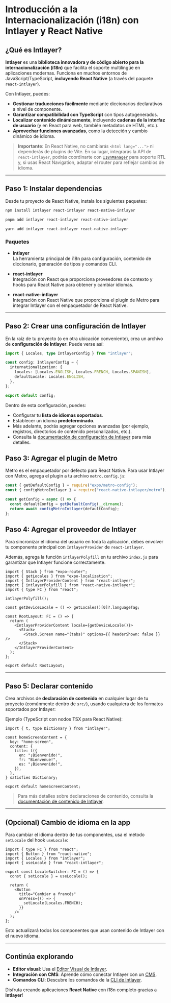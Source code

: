 # Introducción a la Internacionalización (i18n) con Intlayer y React Native

## ¿Qué es Intlayer?

**Intlayer** es una **biblioteca innovadora y de código abierto para la internacionalización (i18n)** que facilita el soporte multilingüe en aplicaciones modernas. Funciona en muchos entornos de JavaScript/TypeScript, **incluyendo React Native** (a través del paquete `react-intlayer`).

Con Intlayer, puedes:

- **Gestionar traducciones fácilmente** mediante diccionarios declarativos a nivel de componente.
- **Garantizar compatibilidad con TypeScript** con tipos autogenerados.
- **Localizar contenido dinámicamente**, incluyendo **cadenas de la interfaz de usuario** (y en React para web, también metadatos de HTML, etc.).
- **Aprovechar funciones avanzadas**, como la detección y cambio dinámico de idioma.

> **Importante**: En React Native, no cambiarás `<html lang="...">` ni dependerás de plugins de Vite. En su lugar, integrarás la API de `react-intlayer`, podrás coordinarte con [`I18nManager`](https://reactnative.dev/docs/i18nmanager) para soporte RTL y, si usas React Navigation, adaptar el router para reflejar cambios de idioma.

---

## Paso 1: Instalar dependencias

Desde tu proyecto de React Native, instala los siguientes paquetes:

```bash
npm install intlayer react-intlayer react-native-intlayer
```

```bash
pnpm add intlayer react-intlayer react-native-intlayer
```

```bash
yarn add intlayer react-intlayer react-native-intlayer
```

### Paquetes

- **intlayer**  
  La herramienta principal de i18n para configuración, contenido de diccionario, generación de tipos y comandos CLI.

- **react-intlayer**  
  Integración con React que proporciona proveedores de contexto y hooks para React Native para obtener y cambiar idiomas.

- **react-native-intlayer**  
  Integración con React Native que proporciona el plugin de Metro para integrar Intlayer con el empaquetador de React Native.

---

## Paso 2: Crear una configuración de Intlayer

En la raíz de tu proyecto (o en otra ubicación conveniente), crea un archivo de **configuración de Intlayer**. Puede verse así:

```ts fileName="intlayer.config.ts" codeFormat="typescript"
import { Locales, type IntlayerConfig } from "intlayer";

const config: IntlayerConfig = {
  internationalization: {
    locales: [Locales.ENGLISH, Locales.FRENCH, Locales.SPANISH],
    defaultLocale: Locales.ENGLISH,
  },
};

export default config;
```

Dentro de esta configuración, puedes:

- Configurar tu **lista de idiomas soportados**.
- Establecer un idioma **predeterminado**.
- Más adelante, podrás agregar opciones avanzadas (por ejemplo, registros, directorios de contenido personalizados, etc.).
- Consulta la [documentación de configuración de Intlayer](https://github.com/aymericzip/intlayer/blob/main/docs/es/configuration.md) para más detalles.

## Paso 3: Agregar el plugin de Metro

Metro es el empaquetador por defecto para React Native. Para usar Intlayer con Metro, agrega el plugin a tu archivo `metro.config.js`:

```js fileName="metro.config.js"
const { getDefaultConfig } = require("expo/metro-config");
const { configMetroIntlayer } = require("react-native-intlayer/metro");

const getConfig = async () => {
  const defaultConfig = getDefaultConfig(__dirname);
  return await configMetroIntlayer(defaultConfig);
};
```

## Paso 4: Agregar el proveedor de Intlayer

Para sincronizar el idioma del usuario en toda la aplicación, debes envolver tu componente principal con `IntlayerProvider` de `react-intlayer`.

Además, agrega la función `intlayerPolyfill` en tu archivo `index.js` para garantizar que Intlayer funcione correctamente.

```tsx fileName="app/_layout.tsx" codeFormat="typescript"
import { Stack } from "expo-router";
import { getLocales } from "expo-localization";
import { IntlayerProviderContent } from "react-intlayer";
import { intlayerPolyfill } from "react-native-intlayer";
import { type FC } from "react";

intlayerPolyfill();

const getDeviceLocale = () => getLocales()[0]?.languageTag;

const RootLayout: FC = () => {
  return (
    <IntlayerProviderContent locale={getDeviceLocale()}>
      <Stack>
        <Stack.Screen name="(tabs)" options={{ headerShown: false }} />
      </Stack>
    </IntlayerProviderContent>
  );
};

export default RootLayout;
```

---

## Paso 5: Declarar contenido

Crea archivos de **declaración de contenido** en cualquier lugar de tu proyecto (comúnmente dentro de `src/`), usando cualquiera de los formatos soportados por Intlayer:

Ejemplo (TypeScript con nodos TSX para React Native):

```tsx fileName="src/app.content.tsx" contentDeclarationFormat="typescript"
import { t, type Dictionary } from "intlayer";

const homeScreenContent = {
  key: "home-screen",
  content: {
    title: t({
      en: "¡Bienvenido!",
      fr: "Bienvenue!",
      es: "¡Bienvenido!",
    }),
  },
} satisfies Dictionary;

export default homeScreenContent;
```

> Para más detalles sobre declaraciones de contenido, consulta la [documentación de contenido de Intlayer](https://github.com/aymericzip/intlayer/blob/main/docs/es/dictionary/get_started.md).

---

## (Opcional) Cambio de idioma en la app

Para cambiar el idioma dentro de tus componentes, usa el método `setLocale` del hook `useLocale`:

```tsx fileName="src/components/LocaleSwitcher.tsx" codeFormat="typescript"
import { type FC } from "react";
import { Button } from "react-native";
import { Locales } from "intlayer";
import { useLocale } from "react-intlayer";

export const LocaleSwitcher: FC = () => {
  const { setLocale } = useLocale();

  return (
    <Button
      title="Cambiar a francés"
      onPress={() => {
        setLocale(Locales.FRENCH);
      }}
    />
  );
};
```

Esto actualizará todos los componentes que usan contenido de Intlayer con el nuevo idioma.

---

## Continúa explorando

- **Editor visual**: Usa el [Editor Visual de Intlayer](https://github.com/aymericzip/intlayer/blob/main/docs/es/intlayer_visual_editor.md).
- **Integración con CMS**: Aprende cómo conectar Intlayer con un [CMS](https://github.com/aymericzip/intlayer/blob/main/docs/es/intlayer_CMS.md).
- **Comandos CLI**: Descubre los comandos de la [CLI de Intlayer](https://github.com/aymericzip/intlayer/blob/main/docs/es/intlayer_cli.md).

Disfruta creando aplicaciones **React Native** con i18n completo gracias a **Intlayer**!
